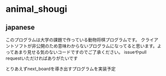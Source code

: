 # animal_shougi

## japanese
このプログラムは大学の課題で作っている動物将棋プログラムです。
クライアントソフトが非公開のため意味わからないプログラムになってると思います。よってあまり見せる気のないコードですのでご了承ください。
issueやpull requestいただければありがたいです

とりあえずnext_boardを導き出すプログラムを実装予定